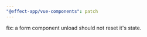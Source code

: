 ```yaml
---
"@effect-app/vue-components": patch
---
```


fix: a form component unload should not reset it's state.
